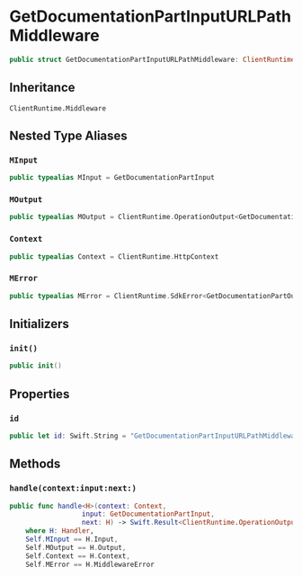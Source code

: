 # GetDocumentationPartInputURLPathMiddleware

``` swift
public struct GetDocumentationPartInputURLPathMiddleware: ClientRuntime.Middleware 
```

## Inheritance

`ClientRuntime.Middleware`

## Nested Type Aliases

### `MInput`

``` swift
public typealias MInput = GetDocumentationPartInput
```

### `MOutput`

``` swift
public typealias MOutput = ClientRuntime.OperationOutput<GetDocumentationPartOutputResponse>
```

### `Context`

``` swift
public typealias Context = ClientRuntime.HttpContext
```

### `MError`

``` swift
public typealias MError = ClientRuntime.SdkError<GetDocumentationPartOutputError>
```

## Initializers

### `init()`

``` swift
public init() 
```

## Properties

### `id`

``` swift
public let id: Swift.String = "GetDocumentationPartInputURLPathMiddleware"
```

## Methods

### `handle(context:input:next:)`

``` swift
public func handle<H>(context: Context,
                  input: GetDocumentationPartInput,
                  next: H) -> Swift.Result<ClientRuntime.OperationOutput<GetDocumentationPartOutputResponse>, MError>
    where H: Handler,
    Self.MInput == H.Input,
    Self.MOutput == H.Output,
    Self.Context == H.Context,
    Self.MError == H.MiddlewareError
```
